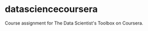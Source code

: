 datasciencecoursera
===================

Course assignment for The Data Scientist's Toolbox on Coursera.
